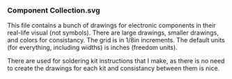 ### Component Collection.svg

This file contains a bunch of drawings for electronic components in their real-life visual (not symbols). There are large drawings, smaller drawings, and colors for consistancy. The grid is in 1/8in increments. The default units (for everything, including widths) is inches (freedom units).

There are used for soldering kit instructions that I make, as there is no need to create the drawings for each kit and consistancy between them is nice.
